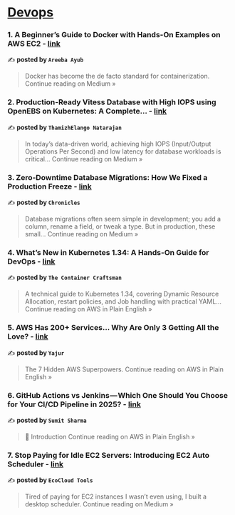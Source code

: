 
<h1><a href=https://medium.com/tag/devops/recommended target="_blank" rel="noopener noreferrer">Devops</a></h1>
<h3>1. A Beginner’s Guide to Docker with Hands-On Examples on AWS EC2 - <a href="https://medium.com/@areebaayub2908/a-beginners-guide-to-docker-with-hands-on-examples-on-aws-ec2-f49b17d43347?source=rss------devops-5" target="_blank" rel="noopener noreferrer">link</a></h3>

✍️ **posted by `Areeba Ayub`**

<blockquote>Docker has become the de facto standard for containerization.
Continue reading on Medium »</blockquote>

<h3>2. Production-Ready Vitess Database with High IOPS using OpenEBS on Kubernetes: A Complete… - <a href="https://thamizhelango.medium.com/production-ready-vitess-database-with-high-iops-using-openebs-on-kubernetes-a-complete-c5aa8bb3985d?source=rss------devops-5" target="_blank" rel="noopener noreferrer">link</a></h3>

✍️ **posted by `ThamizhElango Natarajan`**

<blockquote>In today’s data-driven world, achieving high IOPS (Input/Output Operations Per Second) and low latency for database workloads is critical…
Continue reading on Medium »</blockquote>

<h3>3. Zero-Downtime Database Migrations: How We Fixed a Production Freeze - <a href="https://medium.com/@kanhaaggarwal/zero-downtime-database-migrations-how-we-fixed-a-production-freeze-4bc512c52d78?source=rss------devops-5" target="_blank" rel="noopener noreferrer">link</a></h3>

✍️ **posted by `Chronicles`**

<blockquote>Database migrations often seem simple in development; you add a column, rename a field, or tweak a type. But in production, these small…
Continue reading on Medium »</blockquote>

<h3>4. What’s New in Kubernetes 1.34: A Hands-On Guide for DevOps - <a href="https://aws.plainenglish.io/whats-new-in-kubernetes-1-34-a-hands-on-guide-for-devops-98f659e322aa?source=rss------devops-5" target="_blank" rel="noopener noreferrer">link</a></h3>

✍️ **posted by `The Container Craftsman`**

<blockquote>A technical guide to Kubernetes 1.34, covering Dynamic Resource Allocation, restart policies, and Job handling with practical YAML…
Continue reading on AWS in Plain English »</blockquote>

<h3>5. AWS Has 200+ Services… Why Are Only 3 Getting All the Love? - <a href="https://aws.plainenglish.io/aws-has-200-services-why-are-only-3-getting-all-the-love-8d0397947d02?source=rss------devops-5" target="_blank" rel="noopener noreferrer">link</a></h3>

✍️ **posted by `Yajur`**

<blockquote>The 7 Hidden AWS Superpowers.
Continue reading on AWS in Plain English »</blockquote>

<h3>6. GitHub Actions vs Jenkins — Which One Should You Choose for Your CI/CD Pipeline in 2025? - <a href="https://aws.plainenglish.io/github-actions-vs-jenkins-which-one-should-you-choose-for-your-ci-cd-pipeline-in-2025-e2c10c7aee06?source=rss------devops-5" target="_blank" rel="noopener noreferrer">link</a></h3>

✍️ **posted by `Sumit Sharma`**

<blockquote>🚀 Introduction
Continue reading on AWS in Plain English »</blockquote>

<h3>7. Stop Paying for Idle EC2 Servers: Introducing EC2 Auto Scheduler - <a href="https://medium.com/@EcoCloudTools/stop-paying-for-idle-ec2-servers-introducing-ec2-auto-scheduler-117d18be35e8?source=rss------devops-5" target="_blank" rel="noopener noreferrer">link</a></h3>

✍️ **posted by `EcoCloud Tools`**

<blockquote>Tired of paying for EC2 instances I wasn’t even using, I built a desktop scheduler.
Continue reading on Medium »</blockquote>

